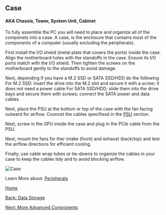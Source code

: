 ## Case
#### AKA Chassis, Tower, System Unit, Cabinet
To fully assemble the PC you will need to place and organize all of the componets into a case. A case, is the enclosure that contains most of the components of a computer (usually excluding the peripherals).

First install the I/O shield (metal plate that covers the ports) inside the case. Align the motherboard holes with the standoffs in the case. Ensure its I/O ports match with the I/O shield. Then tighten the screws on the motherboard gently to the standoffs to avoid damage.

Next, depending if you have a M.2  SSD or SATA SSD/HDD do the following
    For M.2 SSD: insert the drive into the M.2 slot and secure it with a screw; it does not need a power cable
    For SATA SSD/HDD: slide them into the drive bays and secure them with screws; connect the SATA power and data cables

Next, place the PSU at the bottom or top of the case with the fan facing outward for airflow. Cooncet the cables specifiesd in the [PSU](PSU.md) section.

Next, screw in the GPU inside the case and plug in the PCIe cable from the PSU.

Next, mount the fans for ther intake (front) and exhaust (back/top) and test the airflow directions for efficient cooling.

Finally, use cable wrap tubes or tie-downs to organize the cables in your case to keep the cables tidy and to avoid blocking airflow.

![Case](https://i.ebayimg.com/images/g/yFsAAOSwmD5nNLew/s-l1600.webp)

Learn More about: [Peripherals](Peripherals.md)

[Home](README.md)

[Back: Data Storage](Storage.md)

[Next: More Advanced Components](More-Advanced-Components.md)
